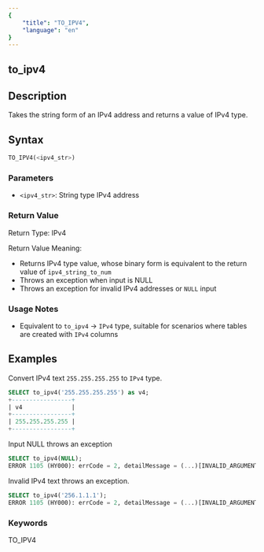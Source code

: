 ```yaml
---
{
    "title": "TO_IPV4",
    "language": "en"
}
---
```


## to_ipv4

## Description
Takes the string form of an IPv4 address and returns a value of IPv4 type.

## Syntax
```sql
TO_IPV4(<ipv4_str>)
```

### Parameters
- `<ipv4_str>`: String type IPv4 address

### Return Value
Return Type: IPv4

Return Value Meaning:
- Returns IPv4 type value, whose binary form is equivalent to the return value of `ipv4_string_to_num`
- Throws an exception when input is NULL
- Throws an exception for invalid IPv4 addresses or `NULL` input

### Usage Notes
- Equivalent to `to_ipv4` → `IPv4` type, suitable for scenarios where tables are created with `IPv4` columns

## Examples

Convert IPv4 text `255.255.255.255` to `IPv4` type.
```sql
SELECT to_ipv4('255.255.255.255') as v4;
+-----------------+
| v4              |
+-----------------+
| 255.255.255.255 |
+-----------------+
```

Input NULL throws an exception
```sql
SELECT to_ipv4(NULL);
ERROR 1105 (HY000): errCode = 2, detailMessage = (...)[INVALID_ARGUMENT]The arguments of function to_ipv4 must be String, not NULL
```

Invalid IPv4 text throws an exception.
```sql
SELECT to_ipv4('256.1.1.1');
ERROR 1105 (HY000): errCode = 2, detailMessage = (...)[INVALID_ARGUMENT]Invalid IPv4 value '256.1.1.1'
```

### Keywords

TO_IPV4
